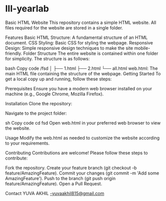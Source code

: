 # III-yearlab
Basic HTML Website
This repository contains a simple HTML website. All files required for the website are stored in a single folder.

Features
Basic HTML Structure: A fundamental structure of an HTML document.
CSS Styling: Basic CSS for styling the webpage.
Responsive Design: Simple responsive design techniques to make the site mobile-friendly.
Folder Structure
The entire website is contained within one folder for simplicity. The structure is as follows:

bash
Copy code
/fsd
│
├── 1.html
├── 2.html
└── all.html
web.html: The main HTML file containing the structure of the webpage.
Getting Started
To get a local copy up and running, follow these steps:

Prerequisites
Ensure you have a modern web browser installed on your machine (e.g., Google Chrome, Mozilla Firefox).

Installation
Clone the repository:


Navigate to the project folder:

sh
Copy code
cd fsd
Open web.html in your preferred web browser to view the website.

Usage
Modify the web.html as needed to customize the website according to your requirements.

Contributing
Contributions are welcome! Please follow these steps to contribute:

Fork the repository.
Create your feature branch (git checkout -b feature/AmazingFeature).
Commit your changes (git commit -m 'Add some AmazingFeature').
Push to the branch (git push origin feature/AmazingFeature).
Open a Pull Request.


Contact
YUVA AKHIL -yuvaakhil815@gmail.com

